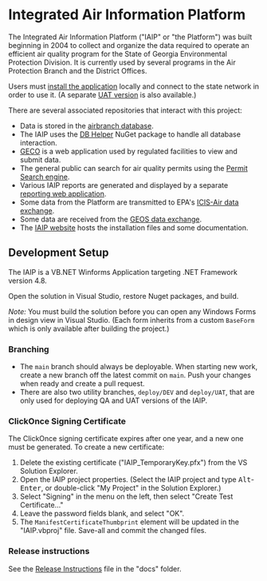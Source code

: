 # Integrated Air Information Platform

The Integrated Air Information Platform ("IAIP" or "the Platform") was built beginning in 2004 to collect and organize the data required to operate an efficient air quality program for the State of Georgia Environmental Protection Division. It is currently used by several programs in the Air Protection Branch and the District Offices.

Users must [install the application](https://iaip.gaepd.org/) locally and connect to the state network in order to use it. (A separate [UAT version](https://iaip.gaepd.org/uat) is also available.)

There are several associated repositories that interact with this project:

* Data is stored in the [airbranch database](https://github.com/gaepdit/airbranch-db).
* The IAIP uses the [DB Helper](https://github.com/gaepdit/db-helper) NuGet package to handle all database interaction.
* [GECO](https://github.com/gaepdit/geco) is a web application used by regulated facilities to view and submit data.
* The general public can search for air quality permits using the [Permit Search engine](https://github.com/gaepdit/permit-search).
* Various IAIP reports are generated and displayed by a separate [reporting web application](https://github.com/gaepdit/airbranch-reports).
* Some data from the Platform are transmitted to EPA's [ICIS-Air data exchange]( https://github.com/gaepdit/icis-air-data-exchange).
* Some data are received from the [GEOS data exchange](https://github.com/gaepdit/geos-fis-fims-data-exchange).
* The [IAIP website](https://github.com/gaepdit/iaip/iaip-website) hosts the installation files and some documentation.

## Development Setup

The IAIP is a VB.NET Winforms Application targeting .NET Framework version 4.8. 

Open the solution in Visual Studio, restore Nuget packages, and build.

*Note:* You must build the solution before you can open any Windows Forms in design view in Visual Studio. (Each form inherits from a custom `BaseForm` which is only available after building the project.)

### Branching

* The `main` branch should always be deployable. When starting new work, create a new branch off the latest commit on `main`. Push your changes when ready and create a pull request.
* There are also two utility branches, `deploy/DEV` and `deploy/UAT`, that are only used for deploying QA and UAT versions of the IAIP. 

### ClickOnce Signing Certificate

The ClickOnce signing certificate expires after one year, and a new one must be generated. To create a new certificate:

1. Delete the existing certificate ("IAIP_TemporaryKey.pfx") from the VS Solution Explorer.
2. Open the IAIP project properties. (Select the IAIP project and type <kbd>Alt</kbd>-<kbd>Enter</kbd>, or double-click "My Project" in the Solution Explorer.)
3. Select "Signing" in the menu on the left, then select "Create Test Certificate..."
4. Leave the password fields blank, and select "OK".
5. The `ManifestCertificateThumbprint` element will be updated in the "IAIP.vbproj" file. Save-all and commit the changed files.

### Release instructions

See the [Release Instructions](docs/Release-Instructions.md) file in the "docs" folder.
